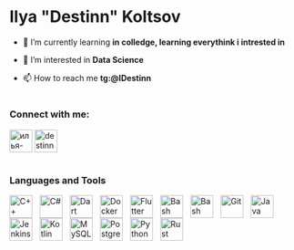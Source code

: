 # Ilya "Destinn" Koltsov

- 🌱 I’m currently learning **in colledge, learning everythink i intrested in**

- 👀 I’m interested in **Data Science**

- 📫 How to reach me **tg:@IDestinn**

#

### Connect with me:
<p align="left">
<a href="https://linkedin.com/in/илья-кольцов-96799b281" target="blank"><img align="center" src="https://cdn.jsdelivr.net/gh/devicons/devicon/icons/linkedin/linkedin-original.svg" alt="илья-кольцов-96799b281" height="40" width="40" /></a>
<a href="https://www.leetcode.com/destinn" target="blank"><img align="center" src="https://upload.wikimedia.org/wikipedia/commons/a/ab/LeetCode_logo_white_no_text.svg" alt="destinn" height="40" width="40" /></a>
</p>

#

### Languages and Tools
<p align="left"> 
<img align="left" alt="C++" width="40" style="padding-right:10px" src="https://cdn.jsdelivr.net/gh/devicons/devicon/icons/cplusplus/cplusplus-plain.svg"/>
<img align="left" alt="C#" width="40" style="padding-right:10px" src="https://cdn.jsdelivr.net/gh/devicons/devicon/icons/csharp/csharp-plain.svg"/>
<img align="left" alt="Dart" width="40" style="padding-right:10px" src="https://cdn.jsdelivr.net/gh/devicons/devicon/icons/dart/dart-original.svg"/>
<img align="left" alt="Docker" width="40" style="padding-right:10px" src="https://cdn.jsdelivr.net/gh/devicons/devicon/icons/docker/docker-plain.svg"/>
<img align="left" alt="Flutter" width="40" style="padding-right:10px" src="https://cdn.jsdelivr.net/gh/devicons/devicon/icons/flutter/flutter-original.svg" />       
<img align="left" alt="Bash" width="40" style="padding-right:10px" src="https://cdn.jsdelivr.net/gh/devicons/devicon/icons/bash/bash-original.svg"/>
<img align="left" alt="Bash" width="40" style="padding-right:10px" src="https://cdn.jsdelivr.net/gh/devicons/devicon/icons/github/github-original.svg"/>
  
<img align="left" alt="Git" width="40" style="padding-right:10px" src="https://cdn.jsdelivr.net/gh/devicons/devicon/icons/git/git-original.svg"/>
<img align="left" alt="Java" width="40" style="padding-right:10px" src="https://cdn.jsdelivr.net/gh/devicons/devicon/icons/java/java-plain.svg"/>
<img align="left" alt="Jenkins" width="40" style="padding-right:10px" src="https://cdn.jsdelivr.net/gh/devicons/devicon/icons/jenkins/jenkins-original.svg"/>
<img align="left" alt="Kotlin" width="40" style="padding-right:10px" src="https://cdn.jsdelivr.net/gh/devicons/devicon/icons/kotlin/kotlin-plain.svg"/>
<img align="left" alt="MySQL" width="40" style="padding-right:10px" src="https://cdn.jsdelivr.net/gh/devicons/devicon/icons/mysql/mysql-original.svg"/>
<img align="left" alt="PostgreeSQL" width="40" style="padding-right:10px" src="https://cdn.jsdelivr.net/gh/devicons/devicon/icons/postgresql/postgresql-plain.svg"/>
<img align="left" alt="Python" width="40" style="padding-right:10px" src="https://cdn.jsdelivr.net/gh/devicons/devicon/icons/python/python-plain.svg"/>
<img align="left" alt="Rust" width="40" style="padding-right:10px" src="https://cdn.jsdelivr.net/gh/devicons/devicon/icons/rust/rust-plain.svg"/>

